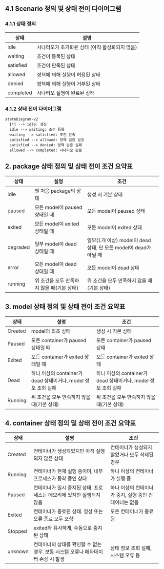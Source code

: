 ## 4.1 Scenario 정의 및 상태 전이 다이어그램
### 4.1.1 상태 정의
| 상태 | 설명 |
|------|------|
| idle | 시나리오가 초기화된 상태 (아직 활성화되지 않음) |
| waiting | 조건이 등록된 상태 |
| satisfied | 조건이 만족된 상태 |
| allowed | 정책에 의해 실행이 허용된 상태 |
| denied | 정책에 의해 실행이 거부된 상태 |
| completed | 시나리오 실행이 완료된 상태 |

### 4.1.2 상태 전이 다이어그램
```mermaid
stateDiagram-v2
  [*] --> idle: 생성
  idle --> waiting: 조건 등록
  waiting --> satisfied: 조건 만족
  satisfied --> allowed: 정책 검증 성공
  satisfied --> denied: 정책 검증 실패
  allowed --> completed: 시나리오 완료
```

## 2. package 상태 정의 및 상태 전이 조건 요약표
| 상태      | 설명 | 조건 |
|-----------|------|---------------------------------------------------|
| idle      | 맨 처음 package의 상태 | 생성 시 기본 상태 |
| paused    | 모든 model이 paused 상태일 때 | 모든 model이 paused 상태 |
| exited    | 모든 model이 exited 상태일 때 | 모든 model이 exited 상태 |
| degraded  | 일부 model이 dead 상태일 때 | 일부(1개 이상) model이 dead 상태, 단 모든 model이 dead가 아닐 때 |
| error     | 모든 model이 dead 상태일 때 | 모든 model이 dead 상태 |
| running   | 위 조건을 모두 만족하지 않을 때(기본 상태) | 위 조건을 모두 만족하지 않을 때(기본 상태) |

## 3. model 상태 정의 및 상태 전이 조건 요약표
| 상태      | 설명 | 조건 |
|-----------|------|---------------------------------------------------|
| Created   | model의 최초 상태 | 생성 시 기본 상태 |
| Paused    | 모든 container가 paused 상태일 때 | 모든 container가 paused 상태 |
| Exited    | 모든 container가 exited 상태일 때 | 모든 container가 exited 상태 |
| Dead      | 하나 이상의 container가 dead 상태이거나, model 정보 조회 실패 | 하나 이상의 container가 dead 상태이거나, model 정보 조회 실패 |
| Running   | 위 조건을 모두 만족하지 않을 때(기본 상태) | 위 조건을 모두 만족하지 않을 때(기본 상태) |

## 4. container 상태 정의 및 상태 전이 조건 요약표
| 상태     | 설명                                                                 | 조건                                                         |
|----------|----------------------------------------------------------------------|--------------------------------------------------------------|
| Created  | 컨테이너가 생성되었지만 아직 실행되지 않은 상태 | 컨테이너가 생성되지 않았거나 모두 삭제된 경우                |
| Running  | 컨테이너가 현재 실행 중이며, 내부 프로세스가 동작 중인 상태                                 | 하나 이상의 컨테이너가 실행 중                                |
| Paused  | 컨테이너가 일시 중지된 상태. 프로세스는 메모리에 있지만 실행되지 않음        | 하나 이상의 컨테이너가 중지, 실행 중인 컨테이너는 없음        |
| Exited   | 컨테이너가 종료된 상태. 정상 또는 오류 종료 모두 포함                          | 모든 컨테이너가 종료됨                                       |
| Stopped  | exited와 유사하게, 수동으로 중지된 상태    |    |
| unknown  | 컨테이너의 상태를 확인할 수 없는 경우. 보통 시스템 오류나 메타데이터 손상 시 발생 | 상태 정보 조회 실패, 시스템 오류 등                           |
